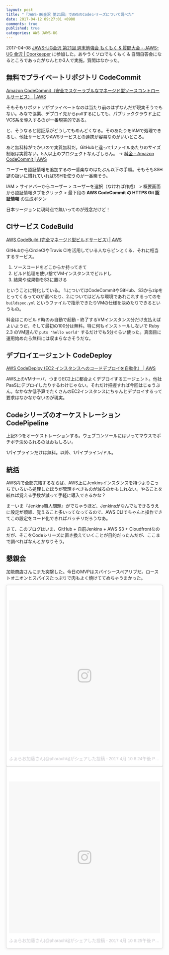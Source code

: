 ```yaml
---
layout: post
title: "『JAWS-UG金沢 第21回』でAWSのCodeシリーズについて調べた"
date: 2017-04-12 09:27:01 +0900
comments: true
published: true
categories: AWS JAWS-UG
---
```


2017-04-08 [JAWS-UG金沢 第21回 週末勉強会 もくもく & 質問大会 - JAWS-UG 金沢 | Doorkeeper](https://jawsug-kanazawa.doorkeeper.jp/events/58885) に参加した。あやうくソロでもくもく & 自問自答会になるところであったがなんとか3人で実施。質問はなかった。

## 無料でプライベートリポジトリ CodeCommit

[Amazon CodeCommit（安全でスケーラブルなマネージド型ソースコントロールサービス） | AWS](https://aws.amazon.com/jp/codecommit/)

そもそもリポジトリがプライベートなのは当たり前のはずなんだが現実そうでもない。みなで協業、デプロイ先からpullするにしても、パブリッククラウド上にVCS系を導入するのが一番現実的である。

と、そうなると認証系がどうしてもめんどくなる。そのあたりをIAMで処理できるし、他社サービスやAWSサービスとの連携が容易なのがいいところ。

あと無料枠がでかいので実質無料だ。GitHubと違って1ファイルあたりのサイズ制限は実質ない。5人以上のプロジェクトなんざしらん。 → [料金 - Amazon CodeCommit | AWS](https://aws.amazon.com/jp/codecommit/pricing/)

ユーザーを認証情報を追加するの一番楽なのはたぶん以下の手順。そもそもSSH鍵の扱いに慣れていればSSHを使うのが一番楽そう。

IAM > サイドバーからユーザー > ユーザーを選択（なければ作成） > 概要画面から認証情報タブをクリック > 最下段の **AWS CodeCommit の HTTPS Git 認証情報** の生成ボタン

日本リージョンに現時点で無いってのが残念だけど！


## CIサービス CodeBuild

[AWS CodeBuild (完全マネージド型ビルドサービス) | AWS](https://aws.amazon.com/jp/codebuild/)

GitHubからCircleCIやTravis CIを活用している人ならピンとくる、それに相当するサービス。

1. ソースコードをどこからか持ってきて
2. ビルド処理を使い捨てVMインスタンスでビルドし
3. 結果や成果物をS3に置ける

ということに特化している。 1.についてはCodeCommitやGitHub、S3からzipをとってくるってのが選べたり、2.についてはどんな環境であれこれするってのを `buildspec.yml` というファイルで指示できたりVMの仕様を決めたりできるというもの。

料金はこのビルド時のみ自動で起動・終了するVMインスタンス分だけ支払えばよいようだ。そして最初の100分は無料。特に何もインストールしないで Ruby 2.3 のVM選んで `puts 'hello world'` するだけでも5分ぐらい使った。真面目に運用始めたら無料には収まらなさそうだな。


## デプロイエージェント CodeDeploy

[AWS CodeDeploy (EC2 インスタンスへのコードデプロイを自動化） | AWS](https://aws.amazon.com/jp/codedeploy/)

AWS上のVMサーバ、つまりEC2上に都合よくデプロイするエージェント。他社PaaSにデプロイしたりするわけじゃない。それだけ把握すれば今回はじゅうぶん。なかなか低予算でたくさんのEC2インスタンスにちゃんとデプロイするって要求はなかなかないのが現実。


## Codeシリーズのオーケストレーション CodePipeline

上記3つをオーケストレーションする。ウェブコンソールにはいってマウスでポチポチ決められるのはおもしろい。

1パイプラインだけは無料。以降、1パイプライン/ドル。


## 統括

AWS内で全部完結するならば、AWS上にJenkinsインスタンスを持つよりこっちでいろいろ処理したほうが管理すべきものが減るのかもしれない。やることを絞れば覚える手数が減って手軽に導入できるかな？

まーいま『Jenkins職人問題』がでちゃうほど、Jenkinsがなんでもできるうえに設定が煩雑、覚えること多いってなってるので、AWS CLIでちゃんと操作できてこの設定をコード化できればバッチリだろうなあ。

さて、このブログはいま、GitHub + 自前Jenkins + AWS S3 + Cloudfrontなのだが、そこをCodeシリーズに置き換えていくことが目的だったんだが、ここまで調べればなんとかなりそう。


## 懇親会

加能商店さんにまた突撃した。今日のMVPはスパイシースペアリブだ。ローストオニオンとスパイスたっぷりで肉もよく焼けててめちゃうまかった。

<blockquote class="instagram-media" data-instgrm-version="7" style=" background:#FFF; border:0; border-radius:3px; box-shadow:0 0 1px 0 rgba(0,0,0,0.5),0 1px 10px 0 rgba(0,0,0,0.15); margin: 1px; max-width:658px; padding:0; width:99.375%; width:-webkit-calc(100% - 2px); width:calc(100% - 2px);"><div style="padding:8px;"> <div style=" background:#F8F8F8; line-height:0; margin-top:40px; padding:49.76851851851852% 0; text-align:center; width:100%;"> <div style=" background:url(data:image/png;base64,iVBORw0KGgoAAAANSUhEUgAAACwAAAAsCAMAAAApWqozAAAABGdBTUEAALGPC/xhBQAAAAFzUkdCAK7OHOkAAAAMUExURczMzPf399fX1+bm5mzY9AMAAADiSURBVDjLvZXbEsMgCES5/P8/t9FuRVCRmU73JWlzosgSIIZURCjo/ad+EQJJB4Hv8BFt+IDpQoCx1wjOSBFhh2XssxEIYn3ulI/6MNReE07UIWJEv8UEOWDS88LY97kqyTliJKKtuYBbruAyVh5wOHiXmpi5we58Ek028czwyuQdLKPG1Bkb4NnM+VeAnfHqn1k4+GPT6uGQcvu2h2OVuIf/gWUFyy8OWEpdyZSa3aVCqpVoVvzZZ2VTnn2wU8qzVjDDetO90GSy9mVLqtgYSy231MxrY6I2gGqjrTY0L8fxCxfCBbhWrsYYAAAAAElFTkSuQmCC); display:block; height:44px; margin:0 auto -44px; position:relative; top:-22px; width:44px;"></div></div><p style=" color:#c9c8cd; font-family:Arial,sans-serif; font-size:14px; line-height:17px; margin-bottom:0; margin-top:8px; overflow:hidden; padding:8px 0 7px; text-align:center; text-overflow:ellipsis; white-space:nowrap;"><a href="https://www.instagram.com/p/BSutkGDBe70/" style=" color:#c9c8cd; font-family:Arial,sans-serif; font-size:14px; font-style:normal; font-weight:normal; line-height:17px; text-decoration:none;" target="_blank">ふぁらお加藤さん(@pharaohkj)がシェアした投稿</a> - <time style=" font-family:Arial,sans-serif; font-size:14px; line-height:17px;" datetime="2017-04-11T03:24:33+00:00">2017 4月 10 8:24午後 PDT</time></p></div></blockquote> <script async defer src="//platform.instagram.com/en_US/embeds.js"></script>


<blockquote class="instagram-media" data-instgrm-version="7" style=" background:#FFF; border:0; border-radius:3px; box-shadow:0 0 1px 0 rgba(0,0,0,0.5),0 1px 10px 0 rgba(0,0,0,0.15); margin: 1px; max-width:658px; padding:0; width:99.375%; width:-webkit-calc(100% - 2px); width:calc(100% - 2px);"><div style="padding:8px;"> <div style=" background:#F8F8F8; line-height:0; margin-top:40px; padding:50.0% 0; text-align:center; width:100%;"> <div style=" background:url(data:image/png;base64,iVBORw0KGgoAAAANSUhEUgAAACwAAAAsCAMAAAApWqozAAAABGdBTUEAALGPC/xhBQAAAAFzUkdCAK7OHOkAAAAMUExURczMzPf399fX1+bm5mzY9AMAAADiSURBVDjLvZXbEsMgCES5/P8/t9FuRVCRmU73JWlzosgSIIZURCjo/ad+EQJJB4Hv8BFt+IDpQoCx1wjOSBFhh2XssxEIYn3ulI/6MNReE07UIWJEv8UEOWDS88LY97kqyTliJKKtuYBbruAyVh5wOHiXmpi5we58Ek028czwyuQdLKPG1Bkb4NnM+VeAnfHqn1k4+GPT6uGQcvu2h2OVuIf/gWUFyy8OWEpdyZSa3aVCqpVoVvzZZ2VTnn2wU8qzVjDDetO90GSy9mVLqtgYSy231MxrY6I2gGqjrTY0L8fxCxfCBbhWrsYYAAAAAElFTkSuQmCC); display:block; height:44px; margin:0 auto -44px; position:relative; top:-22px; width:44px;"></div></div><p style=" color:#c9c8cd; font-family:Arial,sans-serif; font-size:14px; line-height:17px; margin-bottom:0; margin-top:8px; overflow:hidden; padding:8px 0 7px; text-align:center; text-overflow:ellipsis; white-space:nowrap;"><a href="https://www.instagram.com/p/BSutuoJBMSy/" style=" color:#c9c8cd; font-family:Arial,sans-serif; font-size:14px; font-style:normal; font-weight:normal; line-height:17px; text-decoration:none;" target="_blank">ふぁらお加藤さん(@pharaohkj)がシェアした投稿</a> - <time style=" font-family:Arial,sans-serif; font-size:14px; line-height:17px;" datetime="2017-04-11T03:25:59+00:00">2017 4月 10 8:25午後 PDT</time></p></div></blockquote> <script async defer src="//platform.instagram.com/en_US/embeds.js"></script>
